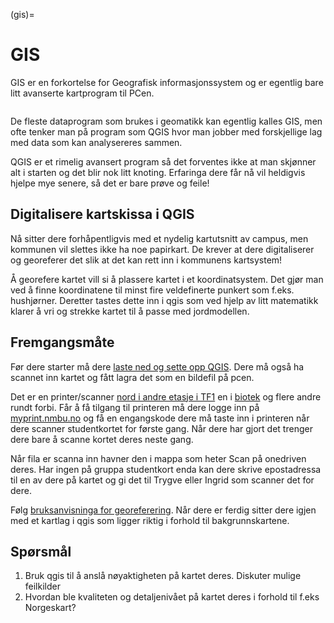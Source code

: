 (gis)=

# GIS

GIS er en forkortelse for Geografisk informasjonssystem og er egentlig bare litt avanserte kartprogram til PCen.

```{image} ../bilder/gis.png
```

De fleste dataprogram som brukes i geomatikk kan egentlig kalles GIS, men ofte tenker man på program som QGIS hvor man jobber med forskjellige lag med data som kan analysereres sammen.

QGIS er et rimelig avansert program så det forventes ikke at man skjønner alt i starten og det blir nok litt knoting. Erfaringa dere får nå vil heldigvis hjelpe mye senere, så det er bare prøve og feile!

## Digitalisere kartskissa i QGIS

Nå sitter dere forhåpentligvis med et nydelig kartutsnitt av campus, men kommunen vil slettes ikke ha noe papirkart. De krever at dere digitaliserer og  georeferer det slik at det kan rett inn i kommunens kartsystem!

Å georefere kartet vill si å plassere kartet i et koordinatsystem. Det gjør man ved å finne koordinatene til minst fire veldefinerte punkert som f.eks. hushjørner. Deretter tastes dette inn i qgis som ved hjelp av litt matematikk klarer å vri og strekke kartet til å passe med jordmodellen.

## Fremgangsmåte

Før dere starter må dere [laste ned og sette opp QGIS](/bruksanvisninger/qgis_intro.md). Dere må også ha scannet inn kartet og fått lagra det som en bildefil på pcen.

Det er en printer/scanner [nord i andre etasje i TF1](https://link.mazemap.com/lBEoe8OY) en i [biotek](https://link.mazemap.com/DDupHkQX) og flere andre rundt forbi. 
Får å få tilgang til printeren må dere logge inn på [myprint.nmbu.no](https://myprint.nmbu.no/) og få en engangskode dere må taste inn i printeren når dere scanner studentkortet for første gang. Når dere har gjort det trenger dere bare å scanne kortet deres neste gang.

Når fila er scanna inn havner den i mappa som heter Scan på onedriven deres.
Har ingen på gruppa studentkort enda kan dere skrive epostadressa til en av dere på kartet og gi det til Trygve eller Ingrid som scanner det for dere.

Følg [bruksanvisninga for georeferering](/bruksanvisninger/qgis_georef.md). Når dere er ferdig sitter dere igjen med et kartlag i qgis som ligger riktig i forhold til bakgrunnskartene.

## Spørsmål
1. Bruk qgis til å anslå nøyaktigheten på kartet deres. Diskuter mulige feilkilder
2. Hvordan ble kvaliteten og detaljenivået på kartet deres i forhold til f.eks Norgeskart?